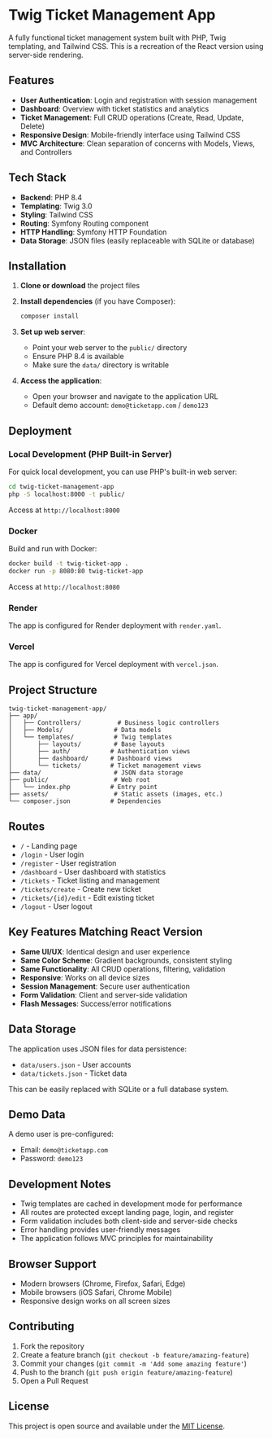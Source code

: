 # Twig Ticket Management App

A fully functional ticket management system built with PHP, Twig templating, and Tailwind CSS. This is a recreation of the React version using server-side rendering.

## Features

- **User Authentication**: Login and registration with session management
- **Dashboard**: Overview with ticket statistics and analytics
- **Ticket Management**: Full CRUD operations (Create, Read, Update, Delete)
- **Responsive Design**: Mobile-friendly interface using Tailwind CSS
- **MVC Architecture**: Clean separation of concerns with Models, Views, and Controllers

## Tech Stack

- **Backend**: PHP 8.4
- **Templating**: Twig 3.0
- **Styling**: Tailwind CSS
- **Routing**: Symfony Routing component
- **HTTP Handling**: Symfony HTTP Foundation
- **Data Storage**: JSON files (easily replaceable with SQLite or database)

## Installation

1. **Clone or download** the project files

2. **Install dependencies** (if you have Composer):
    ```bash
    composer install
    ```

3. **Set up web server**:
    - Point your web server to the `public/` directory
    - Ensure PHP 8.4 is available
    - Make sure the `data/` directory is writable

4. **Access the application**:
    - Open your browser and navigate to the application URL
    - Default demo account: `demo@ticketapp.com` / `demo123`

## Deployment

### Local Development (PHP Built-in Server)

For quick local development, you can use PHP's built-in web server:

```bash
cd twig-ticket-management-app
php -S localhost:8000 -t public/
```

Access at `http://localhost:8000`

### Docker

Build and run with Docker:

```bash
docker build -t twig-ticket-app .
docker run -p 8080:80 twig-ticket-app
```

Access at `http://localhost:8080`

### Render

The app is configured for Render deployment with `render.yaml`.

### Vercel

The app is configured for Vercel deployment with `vercel.json`.

## Project Structure

```
twig-ticket-management-app/
├── app/
│   ├── Controllers/          # Business logic controllers
│   ├── Models/              # Data models
│   └── templates/           # Twig templates
│       ├── layouts/         # Base layouts
│       ├── auth/           # Authentication views
│       ├── dashboard/      # Dashboard views
│       └── tickets/        # Ticket management views
├── data/                    # JSON data storage
├── public/                  # Web root
│   └── index.php           # Entry point
├── assets/                  # Static assets (images, etc.)
└── composer.json           # Dependencies
```

## Routes

- `/` - Landing page
- `/login` - User login
- `/register` - User registration
- `/dashboard` - User dashboard with statistics
- `/tickets` - Ticket listing and management
- `/tickets/create` - Create new ticket
- `/tickets/{id}/edit` - Edit existing ticket
- `/logout` - User logout

## Key Features Matching React Version

- **Same UI/UX**: Identical design and user experience
- **Same Color Scheme**: Gradient backgrounds, consistent styling
- **Same Functionality**: All CRUD operations, filtering, validation
- **Responsive**: Works on all device sizes
- **Session Management**: Secure user authentication
- **Form Validation**: Client and server-side validation
- **Flash Messages**: Success/error notifications

## Data Storage

The application uses JSON files for data persistence:
- `data/users.json` - User accounts
- `data/tickets.json` - Ticket data

This can be easily replaced with SQLite or a full database system.

## Demo Data

A demo user is pre-configured:
- Email: `demo@ticketapp.com`
- Password: `demo123`

## Development Notes

- Twig templates are cached in development mode for performance
- All routes are protected except landing page, login, and register
- Form validation includes both client-side and server-side checks
- Error handling provides user-friendly messages
- The application follows MVC principles for maintainability

## Browser Support

- Modern browsers (Chrome, Firefox, Safari, Edge)
- Mobile browsers (iOS Safari, Chrome Mobile)
- Responsive design works on all screen sizes

## Contributing

1. Fork the repository
2. Create a feature branch (`git checkout -b feature/amazing-feature`)
3. Commit your changes (`git commit -m 'Add some amazing feature'`)
4. Push to the branch (`git push origin feature/amazing-feature`)
5. Open a Pull Request

## License

This project is open source and available under the [MIT License](LICENSE).